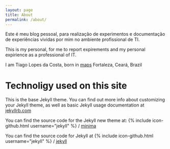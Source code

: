 ```yaml
---
layout: page
title: About
permalink: /about/
---
```


Este é meu blog pessoal, para realização de experimentos e documentação 
de experiências vividas por mim no ambiente profissional de TI.

This is my personal, for me to report expirements and my personal expirience
as a professional of IT.

I am Tiago Lopes da Costa, born in [maps]() Fortaleza, Ceará, Brazil

# Technoligy used on this site

This is the base Jekyll theme. You can find out more info about customizing your Jekyll theme, as well as basic Jekyll usage documentation at [jekyllrb.com](http://jekyllrb.com/)

You can find the source code for the Jekyll new theme at:
{% include icon-github.html username="jekyll" %} /
[minima](https://github.com/jekyll/minima)

You can find the source code for Jekyll at
{% include icon-github.html username="jekyll" %} /
[jekyll](https://github.com/jekyll/jekyll)
